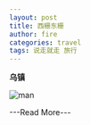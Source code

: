 ```yaml
---
layout: post
title: 西栅东栅
author: fire
categories: travel 
tags: 说走就走 旅行
---
```


**乌镇**


![man](http://image.sideproject.cn/dog_8541.png)


---Read More---
